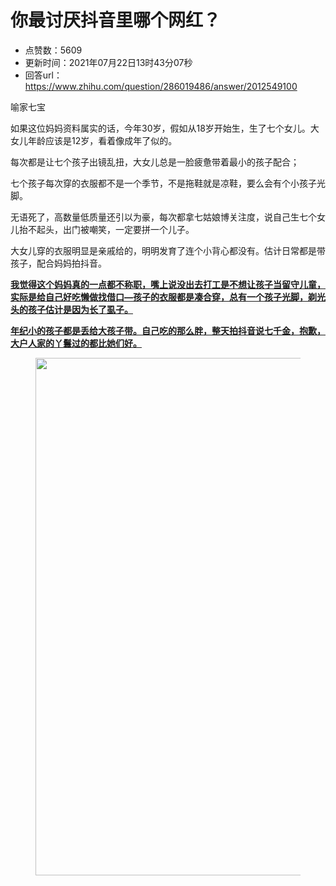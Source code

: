 # 你最讨厌抖音里哪个网红？
- 点赞数：5609
- 更新时间：2021年07月22日13时43分07秒
- 回答url：https://www.zhihu.com/question/286019486/answer/2012549100
<body>
 <p data-pid="otN3_ps4">喻家七宝</p>
 <p data-pid="sKojnJok">如果这位妈妈资料属实的话，今年30岁，假如从18岁开始生，生了七个女儿。大女儿年龄应该是12岁，看着像成年了似的。</p>
 <p data-pid="zMb8_OfR">每次都是让七个孩子出镜乱扭，大女儿总是一脸疲惫带着最小的孩子配合；</p>
 <p data-pid="S178A1xZ">七个孩子每次穿的衣服都不是一个季节，不是拖鞋就是凉鞋，要么会有个小孩子光脚。</p>
 <p data-pid="kyl1GmaR">无语死了，高数量低质量还引以为豪，每次都拿七姑娘博关注度，说自己生七个女儿抬不起头，出门被嘲笑，一定要拼一个儿子。</p>
 <p data-pid="te-99yK4">大女儿穿的衣服明显是亲戚给的，明明发育了连个小背心都没有。估计日常都是带孩子，配合妈妈拍抖音。</p>
 <p data-pid="WhQJ2N0f"><b><u>我觉得这个妈妈真的一点都不称职，嘴上说没出去打工是不想让孩子当留守儿童，实际是给自己好吃懒做找借口—孩子的衣服都是凑合穿，总有一个孩子光脚，剃光头的孩子估计是因为长了虱子。</u></b></p>
 <p data-pid="t2Asi4cg"><b><u>年纪小的孩子都是丢给大孩子带。自己吃的那么胖，整天拍抖音说七千金，抱歉，大户人家的丫鬟过的都比她们好。</u></b></p>
 <figure data-size="normal">
  <img src="https://picx.zhimg.com/50/v2-cc2bd9deb438941defc5663980bea27a_720w.jpg?source=1940ef5c" data-rawwidth="828" data-rawheight="1792" data-size="normal" data-original-token="v2-6278cae98f3aae5fba3455bc4b23c5a9" data-default-watermark-src="https://pic1.zhimg.com/50/v2-5d0f14818869b5c3f40168bfd9423e27_720w.jpg?source=1940ef5c" class="origin_image zh-lightbox-thumb" width="828" data-original="https://pica.zhimg.com/v2-cc2bd9deb438941defc5663980bea27a_r.jpg?source=1940ef5c">
 </figure>
 <p></p>
</body>